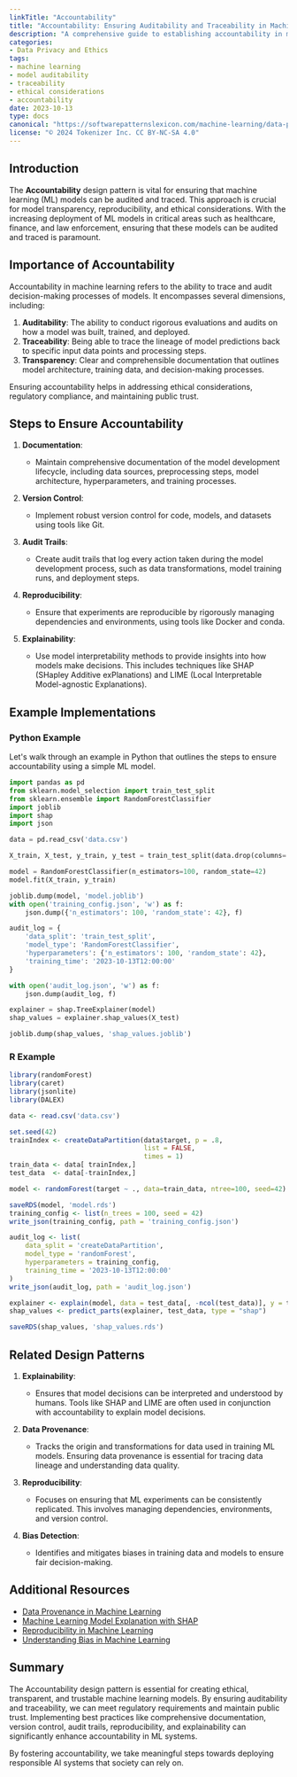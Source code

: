 ```yaml
---
linkTitle: "Accountability"
title: "Accountability: Ensuring Auditability and Traceability in Machine Learning Models"
description: "A comprehensive guide to establishing accountability in machine learning models, ensuring auditability and traceability, and addressing ethical considerations."
categories:
- Data Privacy and Ethics
tags:
- machine learning
- model auditability
- traceability
- ethical considerations
- accountability
date: 2023-10-13
type: docs
canonical: "https://softwarepatternslexicon.com/machine-learning/data-privacy-and-ethics/ethical-considerations/accountability"
license: "© 2024 Tokenizer Inc. CC BY-NC-SA 4.0"
---
```



## Introduction

The **Accountability** design pattern is vital for ensuring that machine learning (ML) models can be audited and traced. This approach is crucial for model transparency, reproducibility, and ethical considerations. With the increasing deployment of ML models in critical areas such as healthcare, finance, and law enforcement, ensuring that these models can be audited and traced is paramount.

## Importance of Accountability

Accountability in machine learning refers to the ability to trace and audit decision-making processes of models. It encompasses several dimensions, including:

1. **Auditability**: The ability to conduct rigorous evaluations and audits on how a model was built, trained, and deployed.
2. **Traceability**: Being able to trace the lineage of model predictions back to specific input data points and processing steps.
3. **Transparency**: Clear and comprehensible documentation that outlines model architecture, training data, and decision-making processes.

Ensuring accountability helps in addressing ethical considerations, regulatory compliance, and maintaining public trust.

## Steps to Ensure Accountability

1. **Documentation**:
    - Maintain comprehensive documentation of the model development lifecycle, including data sources, preprocessing steps, model architecture, hyperparameters, and training processes.

2. **Version Control**:
    - Implement robust version control for code, models, and datasets using tools like Git.

3. **Audit Trails**:
    - Create audit trails that log every action taken during the model development process, such as data transformations, model training runs, and deployment steps.

4. **Reproducibility**:
    - Ensure that experiments are reproducible by rigorously managing dependencies and environments, using tools like Docker and conda.

5. **Explainability**:
    - Use model interpretability methods to provide insights into how models make decisions. This includes techniques like SHAP (SHapley Additive exPlanations) and LIME (Local Interpretable Model-agnostic Explanations).

## Example Implementations

### Python Example

Let's walk through an example in Python that outlines the steps to ensure accountability using a simple ML model.

```python
import pandas as pd
from sklearn.model_selection import train_test_split
from sklearn.ensemble import RandomForestClassifier
import joblib
import shap
import json

data = pd.read_csv('data.csv')

X_train, X_test, y_train, y_test = train_test_split(data.drop(columns='target'), data['target'], test_size=0.2, random_state=42)

model = RandomForestClassifier(n_estimators=100, random_state=42)
model.fit(X_train, y_train)

joblib.dump(model, 'model.joblib')
with open('training_config.json', 'w') as f:
    json.dump({'n_estimators': 100, 'random_state': 42}, f)

audit_log = {
    'data_split': 'train_test_split',
    'model_type': 'RandomForestClassifier',
    'hyperparameters': {'n_estimators': 100, 'random_state': 42},
    'training_time': '2023-10-13T12:00:00'
}

with open('audit_log.json', 'w') as f:
    json.dump(audit_log, f)

explainer = shap.TreeExplainer(model)
shap_values = explainer.shap_values(X_test)

joblib.dump(shap_values, 'shap_values.joblib')
```

### R Example

```r
library(randomForest)
library(caret)
library(jsonlite)
library(DALEX)

data <- read.csv('data.csv')

set.seed(42)
trainIndex <- createDataPartition(data$target, p = .8, 
                                  list = FALSE, 
                                  times = 1)
train_data <- data[ trainIndex,]
test_data  <- data[-trainIndex,]

model <- randomForest(target ~ ., data=train_data, ntree=100, seed=42)

saveRDS(model, 'model.rds')
training_config <- list(n_trees = 100, seed = 42)
write_json(training_config, path = 'training_config.json')

audit_log <- list(
    data_split = 'createDataPartition',
    model_type = 'randomForest',
    hyperparameters = training_config,
    training_time = '2023-10-13T12:00:00'
)
write_json(audit_log, path = 'audit_log.json')

explainer <- explain(model, data = test_data[, -ncol(test_data)], y = test_data$target)
shap_values <- predict_parts(explainer, test_data, type = "shap")

saveRDS(shap_values, 'shap_values.rds')
```

## Related Design Patterns

1. **Explainability**:
    - Ensures that model decisions can be interpreted and understood by humans. Tools like SHAP and LIME are often used in conjunction with accountability to explain model decisions.

2. **Data Provenance**:
    - Tracks the origin and transformations for data used in training ML models. Ensuring data provenance is essential for tracing data lineage and understanding data quality.

3. **Reproducibility**:
    - Focuses on ensuring that ML experiments can be consistently replicated. This involves managing dependencies, environments, and version control.

4. **Bias Detection**:
    - Identifies and mitigates biases in training data and models to ensure fair decision-making.

## Additional Resources

- [Data Provenance in Machine Learning](https://example.com/data-provenance)
- [Machine Learning Model Explanation with SHAP](https://example.com/shap-explanation)
- [Reproducibility in Machine Learning](https://example.com/reproducibility-ml)
- [Understanding Bias in Machine Learning](https://example.com/bias-detection)

## Summary

The Accountability design pattern is essential for creating ethical, transparent, and trustable machine learning models. By ensuring auditability and traceability, we can meet regulatory requirements and maintain public trust. Implementing best practices like comprehensive documentation, version control, audit trails, reproducibility, and explainability can significantly enhance accountability in ML systems.

By fostering accountability, we take meaningful steps towards deploying responsible AI systems that society can rely on.
